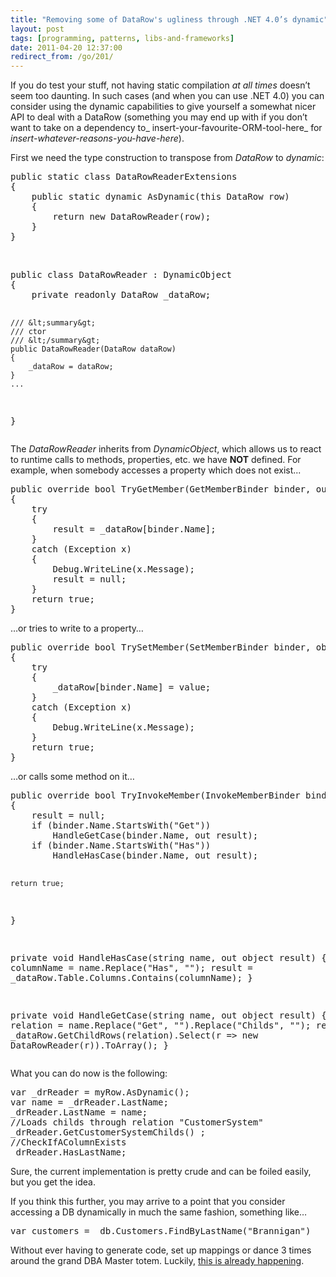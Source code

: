 ```yaml
---
title: "Removing some of DataRow's ugliness through .NET 4.0’s dynamic"
layout: post
tags: [programming, patterns, libs-and-frameworks]
date: 2011-04-20 12:37:00
redirect_from: /go/201/
---
```


If you do test your stuff, not having static compilation _at all times_ doesn’t seem too daunting. In such cases (and when you can use .NET 4.0) you can consider using the dynamic capabilities to give yourself a somewhat nicer API to deal with a DataRow (something you may end up with if you don’t want to take on a dependency to_ insert-your-favourite-ORM-tool-here_ for _insert-whatever-reasons-you-have-here_).

First we need the type construction to transpose from _DataRow_ to _dynamic_:
 <div style="padding-bottom: 0px; margin: 0px; padding-left: 0px; padding-right: 0px; display: inline; float: none; padding-top: 0px" id="scid:812469c5-0cb0-4c63-8c15-c81123a09de7:6ecd7d11-598f-4665-bd98-0af8e3f56e98" class="wlWriterEditableSmartContent"><pre name="code" class="c#">public static class DataRowReaderExtensions
{
    public static dynamic AsDynamic(this DataRow row)
    {
        return new DataRowReader(row);
    }
}</pre></div>

&nbsp;

<div style="padding-bottom: 0px; margin: 0px; padding-left: 0px; padding-right: 0px; display: inline; float: none; padding-top: 0px" id="scid:812469c5-0cb0-4c63-8c15-c81123a09de7:a454cc15-7ad5-4015-b4cc-95cc16080049" class="wlWriterEditableSmartContent"><pre name="code" class="c#">public class DataRowReader : DynamicObject
{
    private readonly DataRow _dataRow;

    /// &lt;summary&gt;
    /// ctor
    /// &lt;/summary&gt;
    public DataRowReader(DataRow dataRow)
    {
        _dataRow = dataRow;
    }
    ...
}</pre></div>

The _DataRowReader_ inherits from _DynamicObject_, which allows us to react to runtime calls to methods, properties, etc. we have **NOT** defined. For example, when somebody accesses a property which does not exist...

<div style="padding-bottom: 0px; margin: 0px; padding-left: 0px; padding-right: 0px; display: inline; float: none; padding-top: 0px" id="scid:812469c5-0cb0-4c63-8c15-c81123a09de7:868e99a1-b843-4747-8764-a0ae955540d0" class="wlWriterEditableSmartContent"><pre name="code" class="c#">public override bool TryGetMember(GetMemberBinder binder, out object result)
{
    try
    {
        result = _dataRow[binder.Name];
    }
    catch (Exception x)
    {
        Debug.WriteLine(x.Message);
        result = null;
    }
    return true;
}</pre></div>

…or tries to write to a property…

<div style="padding-bottom: 0px; margin: 0px; padding-left: 0px; padding-right: 0px; display: inline; float: none; padding-top: 0px" id="scid:812469c5-0cb0-4c63-8c15-c81123a09de7:f7c626c7-3359-4666-825c-30164d33e03a" class="wlWriterEditableSmartContent"><pre name="code" class="c#">public override bool TrySetMember(SetMemberBinder binder, object value)
{
    try
    {
        _dataRow[binder.Name] = value;
    }
    catch (Exception x)
    {
        Debug.WriteLine(x.Message);
    }
    return true;
}</pre></div>

…or calls some method on it…

<div style="padding-bottom: 0px; margin: 0px; padding-left: 0px; padding-right: 0px; display: inline; float: none; padding-top: 0px" id="scid:812469c5-0cb0-4c63-8c15-c81123a09de7:268a457c-bd5e-468e-8297-a9b3ed35c0c2" class="wlWriterEditableSmartContent"><pre name="code" class="c#">public override bool TryInvokeMember(InvokeMemberBinder binder, object[] args, out object result)
{
    result = null;
    if (binder.Name.StartsWith("Get"))
        HandleGetCase(binder.Name, out result);
    if (binder.Name.StartsWith("Has"))
        HandleHasCase(binder.Name, out result);

    return true;
}

private void HandleHasCase(string name, out object result)
{
    var columnName = name.Replace("Has", "");
    result = _dataRow.Table.Columns.Contains(columnName);
}

private void HandleGetCase(string name, out object result)
{
    var relation = name.Replace("Get", "").Replace("Childs", "");
    result = _dataRow.GetChildRows(relation).Select(r =&gt; new DataRowReader(r)).ToArray();
}</pre></div>

What you can do now is the following:

<div style="padding-bottom: 0px; margin: 0px; padding-left: 0px; padding-right: 0px; display: inline; float: none; padding-top: 0px" id="scid:812469c5-0cb0-4c63-8c15-c81123a09de7:ad609e4f-f8f2-4b4e-9b38-91d33f34a86a" class="wlWriterEditableSmartContent"><pre name="code" class="c#">var _drReader = myRow.AsDynamic();
var name = _drReader.LastName;
_drReader.LastName = name;
//Loads childs through relation "CustomerSystem"
_drReader.GetCustomerSystemChilds() ;
//CheckIfAColumnExists
_drReader.HasLastName;
</pre></div>

Sure, the current implementation is pretty crude and can be foiled easily, but you get the idea. 

If you think this further, you may arrive to a point that you consider accessing a DB dynamically in much the same fashion, something like…

<div style="padding-bottom: 0px; margin: 0px; padding-left: 0px; padding-right: 0px; display: inline; float: none; padding-top: 0px" id="scid:812469c5-0cb0-4c63-8c15-c81123a09de7:ffd27179-8360-4af9-85d0-41540ab81cb7" class="wlWriterEditableSmartContent"><pre name="code" class="c#">var customers = _db.Customers.FindByLastName("Brannigan")</pre></div>

Without ever having to generate code, set up mappings or dance 3 times around the grand DBA Master totem. Luckily, [this is already happening](https://github.com/markrendle/Simple.Data).